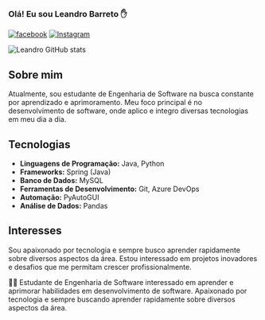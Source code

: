 ### Olá! Eu sou Leandro Barreto ✋

[![facebook](https://img.shields.io/badge/Facebook-1877F2?style=for-the-badge&logo=facebook&logoColor=white)](https://www.facebook.com/leandro.barreto.779/)
[![Instagram](https://img.shields.io/badge/Instagram-E4405F?style=for-the-badge&logo=instagram&logoColor=white)](https://www.instagram.com/leandrob_britto/)

![Leandro GitHub stats](https://github-readme-stats.vercel.app/api?username=Leandrobryto&show_icons=true&theme=radical)

## Sobre mim
Atualmente, sou estudante de Engenharia de Software na busca constante por aprendizado e aprimoramento. Meu foco principal é no desenvolvimento de software, onde aplico e integro diversas tecnologias em meu dia a dia.

## Tecnologias
- **Linguagens de Programação:** Java, Python
- **Frameworks:** Spring (Java)
- **Banco de Dados:** MySQL
- **Ferramentas de Desenvolvimento:** Git, Azure DevOps
- **Automação:** PyAutoGUI
- **Análise de Dados:** Pandas

## Interesses
Sou apaixonado por tecnologia e sempre busco aprender rapidamente sobre diversos aspectos da área. Estou interessado em projetos inovadores e desafios que me permitam crescer profissionalmente.

👨‍🎓 Estudante de Engenharia de Software interessado em aprender e aprimorar habilidades em desenvolvimento de software. Apaixonado por tecnologia e sempre buscando aprender rapidamente sobre diversos aspectos da área.
